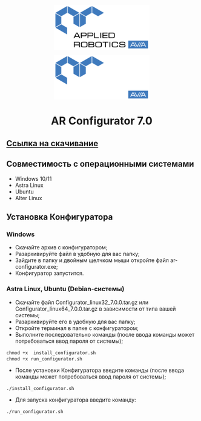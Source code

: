 <p align="center">
  <img style="
           display: block; 
           margin-left: auto;
           margin-right: auto;
           width: 50%;"
    src="../../logo/logo_black.png#gh-light-mode-only" alt="ara_logo"/>
</p>

<p align="center">
  <img style="
           display: block; 
           margin-left: auto;
           margin-right: auto;
           width: 50%;
  }"
    src="../../logo/logo_white.png#gh-dark-mode-only" alt="ara_logo"/>
</p>

<h1 style="text-align: center;">AR Configurator 7.0</h1>

## [Ссылка на скачивание](https://disk.360.yandex.ru/d/9cAkVDhJ_vz02Q)

## Совместимость с операционными системами
- Windows 10/11
- Astra Linux
- Ubuntu
- Alter Linux

## Установка Конфигуратора
### Windows
- Скачайте архив с конфигуратором;
- Разархивируйте файл в удобную для вас папку;
- Зайдите в папку и двойным щелчком мыши откройте файл ar-configurator.exe;
- Конфигуратор запустится.

### Astra Linux, Ubuntu (Debian-системы)
- Скачайте файл Configurator_linux32_7.0.0.tar.gz или Configurator_linux64_7.0.0.tar.gz в зависимости от типа вашей системы;
- Разархивируйте его в удобную для вас папку;
- Откройте терминал в папке с конфигуратором;
- Выполните последовательно команды (после ввода команды может потребоваться ввод пароля от системы);
```
chmod +x  install_configurator.sh
chmod +x run_configurator.sh
``` 
- После установки Конфигуратора введите 
команды (после ввода команды может потребоваться ввод пароля от системы);
```
./install_configurator.sh
```
- Для запуска конфигуратора введите команду:
```
./run_configurator.sh
```